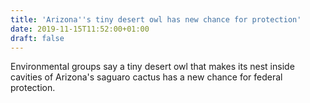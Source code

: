 ```yaml
---
title: 'Arizona''s tiny desert owl has new chance for protection'
date: 2019-11-15T11:52:00+01:00
draft: false
---
```


Environmental groups say a tiny desert owl that makes its nest inside cavities of Arizona's saguaro cactus has a new chance for federal protection.